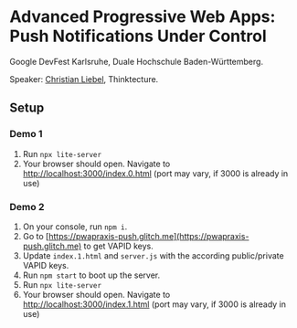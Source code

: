 # Advanced Progressive Web Apps: Push Notifications Under Control

Google DevFest Karlsruhe, Duale Hochschule Baden-Württemberg.

Speaker: [Christian Liebel](https://twitter.com/chris_liebel), Thinktecture.

## Setup

### Demo 1

1. Run `npx lite-server`
6. Your browser should open. Navigate to [http://localhost:3000/index.0.html](http://localhost:3000/index.1.html) (port may vary, if 3000 is already in use)

### Demo 2

1. On your console, run `npm i`.
2. Go to [https://pwapraxis-push.glitch.me](https://pwapraxis-push.glitch.me) to get VAPID keys.
3. Update `index.1.html` and `server.js` with the according public/private VAPID keys.
4. Run `npm start` to boot up the server.
5. Run `npx lite-server`
6. Your browser should open. Navigate to [http://localhost:3000/index.1.html](http://localhost:3000/index.1.html) (port may vary, if 3000 is already in use)
